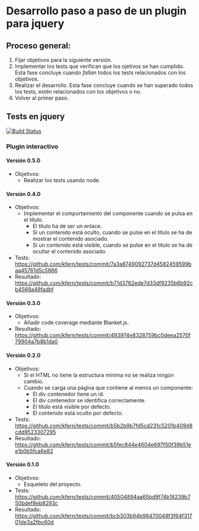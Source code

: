 # Desarrollo paso a paso de un plugin para jquery

## Proceso general:
1. Fijar objetivos para la siguiente versión.
2. Implementar los tests que verifican que los ojetivos se han cumplido. Esta fase concluye cuando *fallan* todos los tests relacionados con los objetivos.
3. Realizar el desarrollo. Esta fase concluye cuando se han superado todos los tests, estén relacionados con los objetivos o no.
4. Volver al primer paso.

## Tests en jquery
[![Build Status](https://travis-ci.org/kfern/tests.svg?branch=master)](https://travis-ci.org/kfern/tests)
### Plugin interactivo
#### Versión 0.5.0
* Objetivos:
  * Realizar los tests usando node.	  
#### Versión 0.4.0
* Objetivos:
  * Implementar el comportamiento del componente cuando se pulsa en el título.
    * El título ha de ser un enlace.
    * Si un contenido está oculto, cuando se pulse en el título se ha de mostrar el contenido asociado.
    * Si un contenido está visible, cuando se pulse en el título se ha de ocultar el contenido asociado.
* Tests: https://github.com/kfern/tests/commit/7a3a8749092737d4582459599baa45761d5c5866
* Resultado: https://github.com/kfern/tests/commit/b71d3762ede7d33df9235b6b92cb4568a48fadbf
#### Versión 0.3.0
* Objetivos:
  * Añadir code coverage mediante Blanket.js.
* Resultado: https://github.com/kfern/tests/commit/493974e8328759bc0deea2570f79904a7b8b1da0

#### Versión 0.2.0
* Objetivos:
  * Si el HTML no tiene la estructura mínima no se realiza ningún cambio.
  * Cuando se carga una página que contiene al menos un componente:
    * El div contenedor tiene un id.
    * El div contenedor se identifica correctamente.
    * El título está visible por defecto.
    * El contenido está oculto por defecto.
* Tests: https://github.com/kfern/tests/commit/b5b2b9b7fd5cd231c5201b409d8cdd9523307295
* Resultado: https://github.com/kfern/tests/commit/b5fec844e4604e697f50f39b51ee1b0b5fca6e82

#### Versión 0.1.0
* Objetivos:
  * Esqueleto del proyecto.
* Tests: https://github.com/kfern/tests/commit/40504894aa65bd9f74b18239b750bdef8eb8293c
* Resultado: https://github.com/kfern/tests/commit/bcb303b94b98470048f3f64f31701de3a2fbc60d